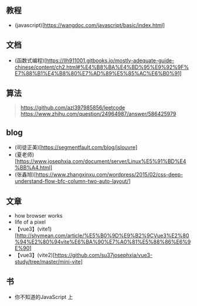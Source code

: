 ## 教程

- (javascript)[https://wangdoc.com/javascript/basic/index.html]

## 文档

- (函数式编程)[https://llh911001.gitbooks.io/mostly-adequate-guide-chinese/content/ch2.html#%E4%B8%BA%E4%BD%95%E9%92%9F%E7%88%B1%E4%B8%80%E7%AD%89%E5%85%AC%E6%B0%91]

## 算法

> https://github.com/azl397985856/leetcode
> https://www.zhihu.com/question/24964987/answer/586425979

## blog

- (司徒正美)[https://segmentfault.com/blog/jslouvre]
- (夏老师)[https://www.josephxia.com/document/server/Linux%E5%91%BD%E4%BB%A4.html]
- (张鑫旭)[https://www.zhangxinxu.com/wordpress/2015/02/css-deep-understand-flow-bfc-column-two-auto-layout/]

## 文章

- how browser works
- life of a pixel
- 【vue3】(vite1)[http://shymean.com/article/%E5%B0%9D%E9%B2%9CVue3%E2%80%94%E2%80%94vite%E6%BA%90%E7%A0%81%E5%88%86%E6%9E%90]
- 【vue3】(vite2)[https://github.com/su37josephxia/vue3-study/tree/master/mini-vite]

## 书
- 你不知道的JavaScript 上